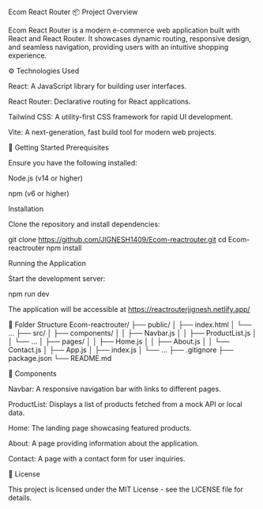 Ecom React Router
📦 Project Overview

Ecom React Router is a modern e-commerce web application built with React and React Router. It showcases dynamic routing, responsive design, and seamless navigation, providing users with an intuitive shopping experience.

⚙️ Technologies Used

React: A JavaScript library for building user interfaces.

React Router: Declarative routing for React applications.

Tailwind CSS: A utility-first CSS framework for rapid UI development.

Vite: A next-generation, fast build tool for modern web projects.

🚀 Getting Started
Prerequisites

Ensure you have the following installed:

Node.js
 (v14 or higher)

npm
 (v6 or higher)

Installation

Clone the repository and install dependencies:

git clone https://github.com/JIGNESH1409/Ecom-reactrouter.git
cd Ecom-reactrouter
npm install

Running the Application

Start the development server:

npm run dev


The application will be accessible at https://reactrouterjignesh.netlify.app/

📁 Folder Structure
Ecom-reactrouter/
├── public/
│   ├── index.html
│   └── ...
├── src/
│   ├── components/
│   │   ├── Navbar.js
│   │   ├── ProductList.js
│   │   └── ...
│   ├── pages/
│   │   ├── Home.js
│   │   ├── About.js
│   │   └── Contact.js
│   ├── App.js
│   ├── index.js
│   └── ...
├── .gitignore
├── package.json
└── README.md

🧩 Components

Navbar: A responsive navigation bar with links to different pages.

ProductList: Displays a list of products fetched from a mock API or local data.

Home: The landing page showcasing featured products.

About: A page providing information about the application.

Contact: A page with a contact form for user inquiries.

📄 License

This project is licensed under the MIT License - see the LICENSE
 file for details.
